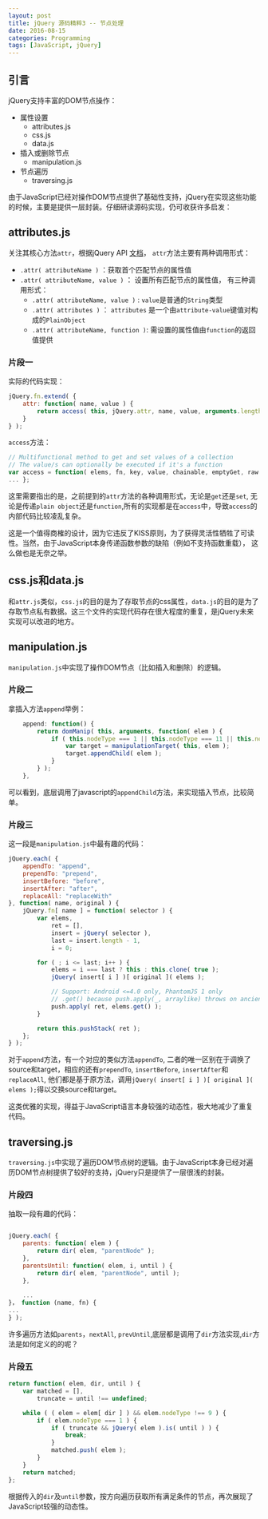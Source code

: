 ```yaml
---
layout: post
title: jQuery 源码精粹3 -- 节点处理
date: 2016-08-15
categories: Programming
tags: [JavaScript, jQuery]
---
```


## 引言

jQuery支持丰富的DOM节点操作：

* 属性设置
	- attributes.js
	- css.js
	- data.js
* 插入或删除节点
	- manipulation.js
* 节点遍历
	- traversing.js

由于JavaScript已经对操作DOM节点提供了基础性支持，jQuery在实现这些功能的时候，主要是提供一层封装。仔细研读源码实现，仍可收获许多启发：

<!--more-->

## attributes.js

关注其核心方法`attr`，根据jQuery API [文档](http://api.jquery.com/attr/)， `attr`方法主要有两种调用形式：

* `.attr( attributeName )` ：获取首个匹配节点的属性值
* `.attr( attributeName, value )` ： 设置所有匹配节点的属性值， 有三种调用形式：
	- `.attr( attributeName, value )` : `value`是普通的`String`类型
	- `.attr( attributes )` ： `attributes` 是一个由`attribute-value`键值对构成的`PlainObject`
	- `.attr( attributeName, function )`: 需设置的属性值由`function`的返回值提供
	
### 片段一

实际的代码实现：

```javascript
jQuery.fn.extend( {
	attr: function( name, value ) {
		return access( this, jQuery.attr, name, value, arguments.length > 1 );
	}
} );
```

`access`方法：

```javascript
// Multifunctional method to get and set values of a collection
// The value/s can optionally be executed if it's a function
var access = function( elems, fn, key, value, chainable, emptyGet, raw ) {
... };	
```

这里需要指出的是，之前提到的`attr`方法的各种调用形式，无论是`get`还是`set`, 无论是传递`plain object`还是`function`,所有的实现都是在`access`中，导致`access`的内部代码比较凌乱复杂。

这是一个值得商榷的设计，因为它违反了KISS原则，为了获得灵活性牺牲了可读性。当然，由于JavaScript本身传递函数参数的缺陷（例如不支持函数重载）， 这么做也是无奈之举。

## css.js和data.js

和`attr.js`类似，`css.js`的目的是为了存取节点的css属性，`data.js`的目的是为了存取节点私有数据。这三个文件的实现代码存在很大程度的重复，是jQuery未来实现可以改进的地方。

## manipulation.js

`manipulation.js`中实现了操作DOM节点（比如插入和删除）的逻辑。

### 片段二

拿插入方法`append`举例：

```javascript
	append: function() {
		return domManip( this, arguments, function( elem ) {
			if ( this.nodeType === 1 || this.nodeType === 11 || this.nodeType === 9 ) {
				var target = manipulationTarget( this, elem );
				target.appendChild( elem );
			}
		} );
	},
```

可以看到，底层调用了javascript的`appendChild`方法，来实现插入节点，比较简单。

### 片段三

这一段是`manipulation.js`中最有趣的代码：

```javascript
jQuery.each( {
	appendTo: "append",
	prependTo: "prepend",
	insertBefore: "before",
	insertAfter: "after",
	replaceAll: "replaceWith"
}, function( name, original ) {
	jQuery.fn[ name ] = function( selector ) {
		var elems,
			ret = [],
			insert = jQuery( selector ),
			last = insert.length - 1,
			i = 0;

		for ( ; i <= last; i++ ) {
			elems = i === last ? this : this.clone( true );
			jQuery( insert[ i ] )[ original ]( elems );

			// Support: Android <=4.0 only, PhantomJS 1 only
			// .get() because push.apply(_, arraylike) throws on ancient WebKit
			push.apply( ret, elems.get() );
		}

		return this.pushStack( ret );
	};
} );
```

对于`append`方法，有一个对应的类似方法`appendTo`, 二者的唯一区别在于调换了source和target，相应的还有`prependTo`, `insertBefore`, `insertAfter`和`replaceAll`, 他们都是基于原方法，调用`jQuery( insert[ i ] )[ original ]( elems );`得以交换source和target。

这类优雅的实现，得益于JavaScript语言本身较强的动态性，极大地减少了重复代码。

## traversing.js

`traversing.js`中实现了遍历DOM节点树的逻辑。由于JavaScript本身已经对遍历DOM节点树提供了较好的支持，jQuery只是提供了一层很浅的封装。

### 片段四

抽取一段有趣的代码：

```javascript

jQuery.each( {
	parents: function( elem ) {
		return dir( elem, "parentNode" );
	},
	parentsUntil: function( elem, i, until ) {
		return dir( elem, "parentNode", until );
	},
	
	...
}， function (name, fn) {
...
} );
```
许多遍历方法如`parents`，`nextAll`, `prevUntil`,底层都是调用了`dir`方法实现,`dir`方法是如何定义的的呢？

### 片段五

```javascript
return function( elem, dir, until ) {
	var matched = [],
		truncate = until !== undefined;

	while ( ( elem = elem[ dir ] ) && elem.nodeType !== 9 ) {
		if ( elem.nodeType === 1 ) {
			if ( truncate && jQuery( elem ).is( until ) ) {
				break;
			}
			matched.push( elem );
		}
	}
	return matched;
};
```

根据传入的`dir`及`until`参数，按方向遍历获取所有满足条件的节点，再次展现了JavaScript较强的动态性。